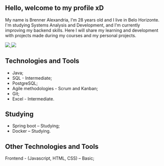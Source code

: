 ## Hello, welcome to my profile xD

<p>My name is Brenner Alexandria, I'm 28 years old and I live in Belo Horizonte. I'm studying Systems Analysis and Development, and I'm currently improving my backend skills. Here I will share my learning and development with projects made during my courses and my personal projects.<p/>

<div>
  <a href="mailto:obrenneralexandria@gmail.com">
    <img src="https://img.shields.io/badge/-Gmail-%23333?style=for-the-badge&logo=gmail&logoColor=red" target="_blank">
  </a>
  <a href="https://www.linkedin.com/in/brenner-alexandria-b73694205/" target="blank">
    <img src="https://img.shields.io/badge/-LinkedIn-%230077B5?style=for-the-badge&logo=linkedin&logoColor=white" target="_blank">
  </a>
</div>

## Technologies and Tools

* Java;
* SQL - Intermediate;
* PostgreSQL;
* Agile methodologies - Scrum and Kanban;
* Git;
* Excel - Intermediate.

## Studying

  * Spring boot – Studying;
  * Docker – Studying.

## Other Technologies and Tools
Frontend - (Javascript, HTML, CSS) – Basic;
